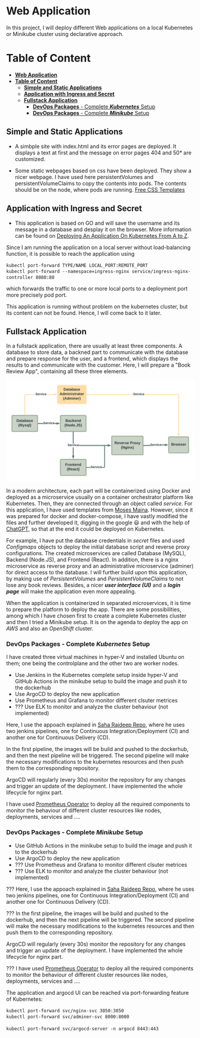 # **Web Application**
In this project, I will deploy different Web applications on a local Kubernetes or Minikube cluster using declarative approach. 

# **Table of Content**
- [**Web Application**](#web-application)
- [**Table of Content**](#table-of-content)
  - [**Simple and Static Applications**](#simple-and-static-applications)
  - [**Application with Ingress and Secret**](#application-with-ingress-and-secret)
  - [**Fullstack Application**](#fullstack-application)
    - [**DevOps Packages** - Complete ***Kubernetes*** Setup](#devops-packages---complete-kubernetes-setup)
    - [**DevOps Packages** - Complete ***Minikube*** Setup](#devops-packages---complete-minikube-setup)
## **Simple and Static Applications**

- A simbple site with index.html and its error pages are deployed. It displays a text at first and the message on error pages 404 and 50* are customized.

- Some static webpages based on css have been deployed. They show a nicer webpage. I have used here persistentVolumes and persistentVolumeClaims to copy the contents into pods. The contents should be on the node, where pods are running.
[Free CSS Templates](https://www.free-css.com/free-css-templates)


## **Application with Ingress and Secret**

- This application is based on GO and will save the username and its message in a database and desplay it on the browser. More information can be found on [Deploying An Application On Kubernetes From A to Z](https://www.weave.works/blog/deploying-an-application-on-kubernetes-from-a-to-z).

Since I am running the application on a local server without load-balancing function, it is possible to reach the application using 

```
kubectl port-forward TYPE/NAME LOCAL_PORT:REMOTE_PORT
kubectl port-forward --namespace=ingress-nginx service/ingress-nginx-controller 8080:80

```

which forwards the traffic to one or more local ports to a deployment port more precisely pod port.

This application is running without problem on the kubernetes cluster, but its content can not be found. Hence, I will come back to it later.


## **Fullstack Application**
In a fullstack application, there are usually at least three components. A database to store data, a backned part to communicate with the database and prepare response for the user, and a frontend, which displays the results to and communicate with the customer. Here, I will prepare a "Book Review App", containing all these three elements. 

![Architecture of the fullstack application](fullstack/Application_Architecture.png)

In a modern architecture, each part will be containerized using Docker and deployed as a microservice usually on a container orchestrator platform like Kubernetes. Then, they are connected through an object called *service*. For this application, I have used templates from [Moses Maina](https://www.section.io/engineering-education/build-and-dockerize-a-full-stack-react-app-with-nodejs-and-nginx/). However, since it was prepared for docker and docker-compose, I have vastly modified the files and further developed it, digging in the google :smiley: and with the help of [ChatGPT](https://chat.openai.com/), so that at the end it could be deployed on Kubernetes.

For example, I have put the database credentials in *secret* files and used *Configmaps* objects to deploy the initial database script and reverse proxy configurations. The created microservices are called Database (MySQL), Backend (Node.JS), and Frontend (React). In addition, there is a nginx microservice as reverse proxy and an administrative microservice (adminer) for direct access to the database. I will further build upon this application, by making use of *PersistentVolumes* and *PersistentVolumeClaims* to not lose any book reviews. Besides, a nicer ***user interface (UI)*** and a ***login page*** will make the application even more appealing.

When the application is containerized in separated microservices, it is time to prepare the platform to deploy the app. 
There are some possibilities, among which I have chosen first to create a complete Kubernetes cluster and then I tried  a Minikube setup. It is on the agenda to deploy the app on *AWS* and also an *OpenShift* cluster.

### **DevOps Packages** - Complete ***Kubernetes*** Setup
I have created three virtual machines in hyper-V and installed Ubuntu on them; one being the controlplane and the other two are worker nodes. 
- Use Jenkins in the Kubernetes complete setup inside hyper-V and GitHub Actions in the minikube setup to build the image and push it to the dockerhub
- Use ArgoCD to deploy the new application
- Use Prometheus and Grafana to monitor different clsuter metrices
- ??? Use ELK to monitor and analyze the cluster behaviour (not implemented)

Here, I use the appoach explained in [Saha Rajdeep Repo](https://github.com/saha-rajdeep/kubernetescode), where he uses two jenkins pipelines, one for Continuous Integration/Deployment (CI) and another one for Continuous Delivery (CD). 

In the first pipeline, the images will be build and pushed to the dockerhub, and then the next pipeline will be triggered. The second pipeline will make the necessary modifications to the kubernetes resources and then push them to the corresponding repository.

ArgoCD will regularly (every 30s) monitor the repository for any changes and trigger an update of the deployment. I have implemented the whole lifecycle for nginx part.

I have used [Prometheus Operator](https://github.com/prometheus-operator/prometheus-operator) to deploy all the required components to monitor the behaviour of different cluster resources like nodes, deployments, services and ....


### **DevOps Packages** - Complete ***Minikube*** Setup
- Use GitHub Actions in the minikube setup to build the image and push it to the dockerhub
- Use ArgoCD to deploy the new application
- ??? Use Prometheus and Grafana to monitor different clsuter metrices
- ??? Use ELK to monitor and analyze the cluster behaviour (not implemented)

??? Here, I use the appoach explained in [Saha Rajdeep Repo](https://github.com/saha-rajdeep/kubernetescode), where he uses two jenkins pipelines, one for Continuous Integration/Deployment (CI) and another one for Continuous Delivery (CD). 

??? In the first pipeline, the images will be build and pushed to the dockerhub, and then the next pipeline will be triggered. The second pipeline will make the necessary modifications to the kubernetes resources and then push them to the corresponding repository.

ArgoCD will regularly (every 30s) monitor the repository for any changes and trigger an update of the deployment. I have implemented the whole lifecycle for nginx part.

??? I have used [Prometheus Operator](https://github.com/prometheus-operator/prometheus-operator) to deploy all the required components to monitor the behaviour of different cluster resources like nodes, deployments, services and ....


The application and argocd UI can be reached via port-forwarding feature of Kubernetes:
```
kubectl port-forward svc/nginx-svc 3050:3050
kubectl port-forward svc/adminer-svc 8000:8000

kubectl port-forward svc/argocd-server -n argocd 8443:443
```